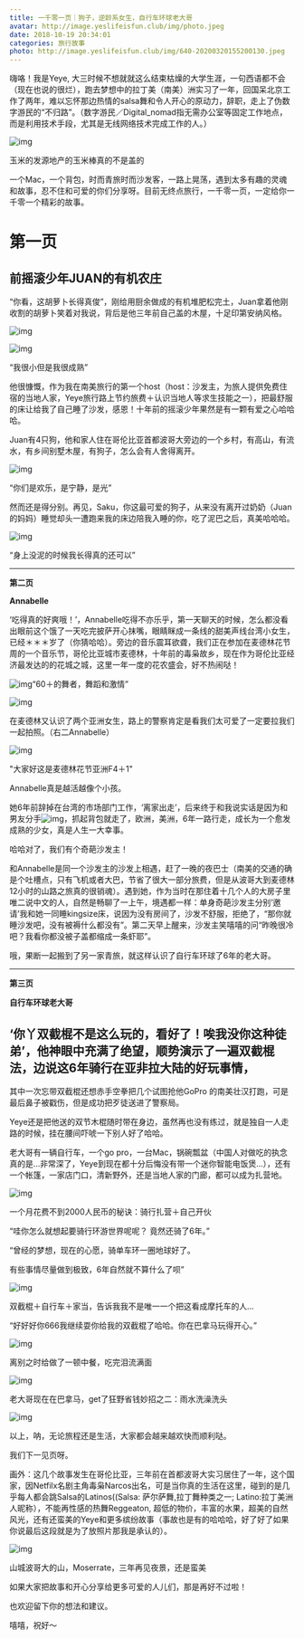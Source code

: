 ```yaml
---
title: 一千零一页｜狗子，逆龄系女生，自行车环球老大哥
avatar: http://image.yeslifeisfun.club/img/photo.jpeg
date: 2018-10-19 20:34:01
categories: 旅行故事
photo: http://image.yeslifeisfun.club/img/640-20200320155200130.jpeg
---
```


嗨咯！我是Yeye, 大三时候不想就就这么结束枯燥的大学生涯，一句西语都不会（现在也说的很烂），跑去梦想中的拉丁美（南美）洲实习了一年，回国呆北京工作了两年，难以忘怀那边热情的salsa舞和令人开心的原动力，辞职，走上了伪数字游民的“不归路”。（数字游民／Digital_nomad指无需办公室等固定工作地点，而是利用技术手段，尤其是无线网络技术完成工作的人。）



![img](http://image.yeslifeisfun.club/img/640-20200320155200130.jpeg)

玉米的发源地产的玉米棒真的不是盖的



 一个Mac，一个背包，时而青旅时而沙发客，一路上晃荡，遇到太多有趣的灵魂和故事，忍不住和可爱的你们分享呀。目前无终点旅行，一千零一页，一定给你一千零一个精彩的故事。



# **第一页**

## **前摇滚少年JUAN的有机农庄**



“你看，这胡萝卜长得真俊”，刚给用厨余做成的有机堆肥松完土，Juan拿着他刚收割的胡萝卜笑着对我说，背后是他三年前自己盖的木屋，十足印第安纳风格。



![img](http://image.yeslifeisfun.club/img/640-20200320155206738.jpeg)



![img](http://image.yeslifeisfun.club/img/640-20200320155211177.jpeg)

“我很小但是我很成熟”



他很慷慨，作为我在南美旅行的第一个host（host：沙发主，为旅人提供免费住宿的当地人家，Yeye旅行路上节约旅费＋认识当地人等求生技能之一），把最舒服的床让给我了自己睡了沙发，感恩！十年前的摇滚少年果然是有一颗有爱之心哈哈哈。



Juan有4只狗，他和家人住在哥伦比亚首都波哥大旁边的一个乡村，有高山，有流水，有乡间别墅木屋，有狗子，怎么会有人舍得离开。



![img](http://image.yeslifeisfun.club/img/640-20200320155215464.jpeg)

“你们是欢乐，是宁静，是光”



然而还是得分别。再见，Saku，你这最可爱的狗子，从来没有离开过奶奶（Juan的妈妈）睡觉却头一遭跑来我的床边陪我入睡的你，吃了泥巴之后，真美哈哈哈。



![img](http://image.yeslifeisfun.club/img/640-20200320155220079.jpeg)

“身上没泥的时候我长得真的还可以”



---

**第二页**

**Annabelle**



‘吃得真的好爽哦！’，Annabelle吃得不亦乐乎，第一天聊天的时候，怎么都没看出眼前这个饿了一天吃完披萨开心抹嘴，眼睛眯成一条线的甜美声线台湾小女生，已经＊＊＊岁了（你猜哈哈）。旁边的音乐震耳欲聋，我们正在参加在麦德林花节周的一个音乐节，哥伦比亚城市麦德林，十年前的毒枭故乡，现在作为哥伦比亚经济最发达的的花城之城，这里一年一度的花农盛会，好不热闹哒！



![img](http://image.yeslifeisfun.club/img/640-20200320155224582.jpeg)“60＋的舞者，舞蹈和激情”



![img](http://image.yeslifeisfun.club/img/640-20200320155424579.jpeg)

在麦德林又认识了两个亚洲女生，路上的警察肯定是看我们太可爱了一定要拉我们一起拍照。（右二Annabelle）



![img](http://image.yeslifeisfun.club/img/640-20200320155428466.jpeg)

"大家好这是麦德林花节亚洲F4＋1"



Annabelle真是越活越像个小孩。

她6年前辞掉在台湾的市场部门工作，‘离家出走’，后来终于和我说实话是因为和男友分手![img](https://res.wx.qq.com/mpres/htmledition/images/icon/common/emotion_panel/emoji_wx/2_05.png?wxfrom=5&wx_lazy=1&wx_co=1)，抓起背包就走了，欧洲，美洲，6年一路行走，成长为一个愈发成熟的少女，真是人生一大幸事。



哈哈对了，我们有个奇葩沙发主！

和Annabelle是同一个沙发主的沙发上相遇，赶了一晚的夜巴士（南美的交通的确是个吐槽点，只有飞机或者大巴，节省了很大一部分旅费，但是从波哥大到麦德林12小时的山路之旅真的很销魂）。遇到她，作为当时在那住着十几个人的大房子里唯二说中文的人，自然是畅聊了一上午，境遇都一样：单身奇葩沙发主分别‘邀请’我和她一同睡kingsize床，说因为没有房间了，沙发不舒服，拒绝了，“那你就睡沙发吧，没有被褥什么都没有”。第二天早上醒来，沙发主笑嘻嘻的问“昨晚很冷吧？我看你都没被子盖都缩成一条虾耶”。



哦，果断一起搬到了另一家青旅，就这样认识了自行车环球了6年的老大哥。



---



**第三页**

**自行车环球老大哥**



## ‘你丫双截棍不是这么玩的，看好了！唉我没你这种徒弟’，他神眼中充满了绝望，顺势演示了一遍双截棍法，边说这6年骑行在亚非拉大陆的好玩事情，

其中一次忘带双截棍还想赤手空拳把几个试图抢他GoPro 的南美壮汉打跑，可是最后鼻子被戳伤，但是成功把歹徒送进了警察局。



Yeye还是把他送的双节木棍随时带在身边，虽然再也没有练过，就是独自一人走路的时候，挂在腰间吓唬一下别人好了哈哈。



老大哥有一辆自行车，一个go pro，一台Mac，锅碗瓢盆（中国人对做吃的执念真的是...非常深了，Yeye到现在都十分后悔没有带一个迷你智能电饭煲...），还有一个帐篷，一家店门口，清新野外，还是当地人家的门廊，都可以成为扎营地。



![img](http://image.yeslifeisfun.club/img/640-20200320155433968.jpeg)

一个月花费不到2000人民币的秘诀：骑行扎营＋自己开伙



“哇你怎么就想起要骑行环游世界呢呢？ 竟然还骑了6年。”

“曾经的梦想，现在的心愿，骑单车环一圈地球好了。

有些事情尽量做到极致，6年自然就不算什么了呗”



![img](http://image.yeslifeisfun.club/img/640-20200320155439276.jpeg)

双截棍＋自行车＋家当，告诉我我不是唯一一个把这看成摩托车的人...



“好好好你666我继续耍你给我的双截棍了哈哈。你在巴拿马玩得开心。”



![img](http://image.yeslifeisfun.club/img/640-20200320155442922.jpeg)

离别之时给做了一顿中餐，吃完泪流满面



![img](http://image.yeslifeisfun.club/img/640-20200320155449031.jpeg)

老大哥现在在巴拿马，get了狂野省钱妙招之二：雨水洗澡洗头



![img](https://mmbiz.qpic.cn/mmbiz_png/R4MibUTItVc4HjnhEDO9icdczqqDdibZebxmHxqQ9wXDk22LAibC8Rb29k72xMLaIgoI4x7nmyhx3iadTIun2mxAnoQ/640?wx_fmt=png&wxfrom=5&wx_lazy=1&wx_co=1)



以上，呐，无论旅程还是生活，大家都会越来越欢快而顺利哒。

我们下一见页呀。



画外：这几个故事发生在哥伦比亚，三年前在首都波哥大实习居住了一年，这个国家，因Netfilx名剧主角毒枭Narcos出名，可是当你真的生活在这里，碰到的是几乎每人都会跳Salsa的Latinos((Salsa: 萨尔萨舞,拉丁舞种类之一; Latino:拉丁美洲人昵称），不能再性感的热舞Reggeaton, 超低的物价，丰富的水果，超美的自然风光，还有还蛮美的Yeye和更多缤纷故事（事故也是有的哈哈哈，好了好了如果你说最后这段就是为了放照片那我是承认的）。



![img](http://image.yeslifeisfun.club/img/640-20200320155453683.jpeg)

山城波哥大的山，Moserrate，三年再见夜景，还是蛮美



如果大家把故事和开心分享给更多可爱的人儿们，那是再好不过啦！

也欢迎留下你的想法和建议。

嘻嘻，祝好～